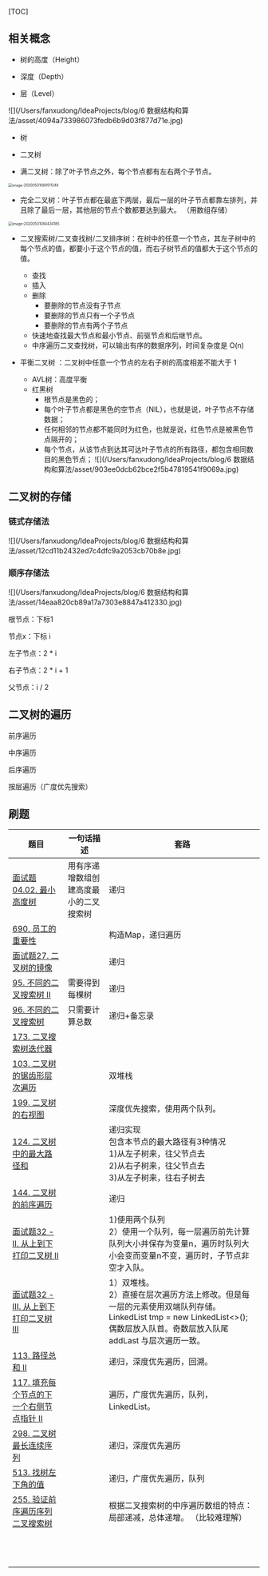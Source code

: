 [TOC]



## 相关概念

- 树的高度（Height）

- 深度（Depth）

- 层（Level）

![](/Users/fanxudong/IdeaProjects/blog/6 数据结构和算法/asset/4094a733986073fedb6b9d03f877d71e.jpg)

- 树

- 二叉树

- 满二叉树：除了叶子节点之外，每个节点都有左右两个子节点。

<img src="/Users/fanxudong/IdeaProjects/blog/6 数据结构和算法/asset/image-20200531084511248.png" alt="image-20200531084511248" style="zoom:50%;" />

- 完全二叉树：叶子节点都在最底下两层，最后一层的叶子节点都靠左排列，并且除了最后一层，其他层的节点个数都要达到最大。 （用数组存储）

<img src="/Users/fanxudong/Library/Application Support/typora-user-images/image-20200531084434185.png" alt="image-20200531084434185" style="zoom:50%;" />

- 二叉搜索树/二叉查找树/二叉排序树：在树中的任意一个节点，其左子树中的每个节点的值，都要小于这个节点的值，而右子树节点的值都大于这个节点的值。
  - 查找
  - 插入
  - 删除
    - 要删除的节点没有子节点
    - 要删除的节点只有一个子节点
    - 要删除的节点有两个子节点
  - 快速地查找最大节点和最小节点、前驱节点和后继节点。
  - 中序遍历二叉查找树，可以输出有序的数据序列，时间复杂度是 O(n)

- 平衡二叉树 ：二叉树中任意一个节点的左右子树的高度相差不能大于 1
  - AVL树：高度平衡
  - 红黑树
    - 根节点是黑色的；
    -  每个叶子节点都是黑色的空节点（NIL），也就是说，叶子节点不存储数据；
    - 任何相邻的节点都不能同时为红色，也就是说，红色节点是被黑色节点隔开的；
    - 每个节点，从该节点到达其可达叶子节点的所有路径，都包含相同数目的黑色节点；
    ![](/Users/fanxudong/IdeaProjects/blog/6 数据结构和算法/asset/903ee0dcb62bce2f5b47819541f9069a.jpg)

## 二叉树的存储

### 链式存储法

![](/Users/fanxudong/IdeaProjects/blog/6 数据结构和算法/asset/12cd11b2432ed7c4dfc9a2053cb70b8e.jpg)

### 顺序存储法

![](/Users/fanxudong/IdeaProjects/blog/6 数据结构和算法/asset/14eaa820cb89a17a7303e8847a412330.jpg)

根节点：下标1

节点x：下标 i

左子节点：2 * i

右子节点：2 * i + 1

父节点：i / 2

## 二叉树的遍历

前序遍历

中序遍历

后序遍历

按层遍历（广度优先搜索）



## 刷题

| 题目                                                         | 一句话描述                             | 套路                                                         |
| ------------------------------------------------------------ | -------------------------------------- | ------------------------------------------------------------ |
| [面试题 04.02. 最小高度树](https://leetcode-cn.com/problems/minimum-height-tree-lcci/) | 用有序递增数组创建高度最小的二叉搜索树 | 递归                                                         |
| [690. 员工的重要性](https://leetcode-cn.com/problems/employee-importance/) |                                        | 构造Map，递归遍历                                            |
| [面试题27. 二叉树的镜像](https://leetcode-cn.com/problems/er-cha-shu-de-jing-xiang-lcof/) |                                        | 递归                                                         |
| [95. 不同的二叉搜索树 II](https://leetcode-cn.com/problems/unique-binary-search-trees-ii/) | 需要得到每棵树                         | 递归                                                         |
| [96. 不同的二叉搜索树](https://leetcode-cn.com/problems/unique-binary-search-trees/) | 只需要计算总数                         | 递归+备忘录                                                  |
| [173. 二叉搜索树迭代器](https://leetcode-cn.com/problems/binary-search-tree-iterator/) |                                        |                                                              |
| [103. 二叉树的锯齿形层次遍历](https://leetcode-cn.com/problems/binary-tree-zigzag-level-order-traversal/) |                                        | 双堆栈                                                       |
| [199. 二叉树的右视图](https://leetcode-cn.com/problems/binary-tree-right-side-view/) |                                        | 深度优先搜索，使用两个队列。                                 |
| [124. 二叉树中的最大路径和](https://leetcode-cn.com/problems/binary-tree-maximum-path-sum/) |                                        | 递归实现<br>包含本节点的最大路径有3种情况<br>1)从左子树来，往父节点去<br>2)从右子树来，往父节点去<br>3)从左子树来，往右子树去 |
| [144. 二叉树的前序遍历](https://leetcode-cn.com/problems/binary-tree-preorder-traversal/) |                                        | 递归                                                         |
| [面试题32 - II. 从上到下打印二叉树 II](https://leetcode-cn.com/problems/cong-shang-dao-xia-da-yin-er-cha-shu-ii-lcof/) |                                        | 1)使用两个队列<br>2）使用一个队列，每一层遍历前先计算队列大小并保存为变量n，遍历时队列大小会变而变量n不变，遍历时，子节点非空才入队。 |
| [面试题32 - III. 从上到下打印二叉树 III](https://leetcode-cn.com/problems/cong-shang-dao-xia-da-yin-er-cha-shu-iii-lcof/) |                                        | 1）双堆栈。<br>2）直接在层次遍历方法上修改。但是每一层的元素使用双端队列存储。LinkedList<Integer> tmp = new LinkedList<>(); 偶数层放入队首。奇数层放入队尾 addLast 与层次遍历一致。 |
| [113. 路径总和 II](https://leetcode-cn.com/problems/path-sum-ii/) |                                        | 递归，深度优先遍历，回溯。                                   |
| [117. 填充每个节点的下一个右侧节点指针 II](https://leetcode-cn.com/problems/populating-next-right-pointers-in-each-node-ii/) |                                        | 遍历，广度优先遍历，队列，LinkedList。                       |
| [298. 二叉树最长连续序列](https://leetcode-cn.com/problems/binary-tree-longest-consecutive-sequence/) |                                        | 递归，深度优先遍历                                           |
| [513. 找树左下角的值](https://leetcode-cn.com/problems/find-bottom-left-tree-value/) |                                        | 递归，广度优先遍历，队列                                     |
| [255. 验证前序遍历序列二叉搜索树](https://leetcode-cn.com/problems/verify-preorder-sequence-in-binary-search-tree/) |                                        | 根据二叉搜索树的中序遍历数组的特点：局部递减，总体递增。 （比较难理解） |
|                                                              |                                        |                                                              |
|                                                              |                                        |                                                              |
|                                                              |                                        |                                                              |
|                                                              |                                        |                                                              |
|                                                              |                                        |                                                              |
|                                                              |                                        |                                                              |
|                                                              |                                        |                                                              |
|                                                              |                                        |                                                              |
|                                                              |                                        |                                                              |
|                                                              |                                        |                                                              |
|                                                              |                                        |                                                              |
|                                                              |                                        |                                                              |

